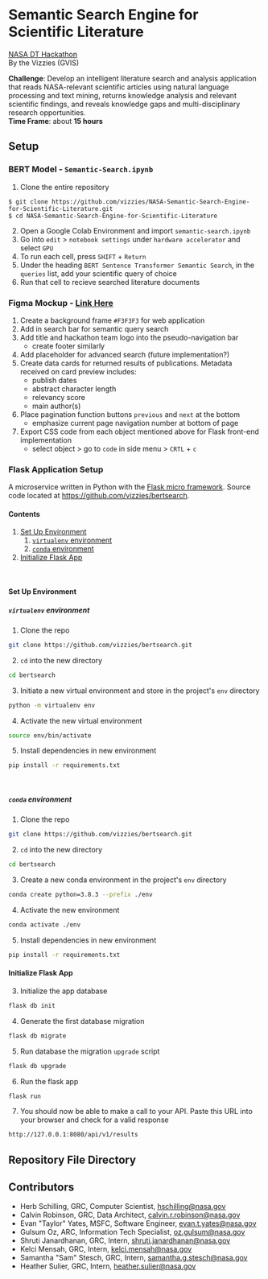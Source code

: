 # Semantic Search Engine for Scientific Literature
[NASA DT Hackathon](https://dthack.spaceappschallenge.org)  
By the Vizzies (GVIS)

**Challenge**: Develop an intelligent literature search and analysis application that reads NASA-relevant scientific articles using natural language processing and text mining, returns knowledge analysis and relevant scientific findings, and reveals knowledge gaps and multi-disciplinary research opportunities.  
**Time Frame**: about **15 hours**

## Setup
### BERT Model - `Semantic-Search.ipynb`
1. Clone the entire repository
``` 
$ git clone https://github.com/vizzies/NASA-Semantic-Search-Engine-for-Scientific-Literature.git
$ cd NASA-Semantic-Search-Engine-for-Scientific-Literature
```
2. Open a Google Colab Environment and import `semantic-search.ipynb`
3. Go into `edit` > `notebook settings` under `hardware accelerator` and select `GPU`
4. To run each cell, press `SHIFT` + `Return`
5. Under the heading `BERT Sentence Transformer Semantic Search`, in the `queries` list, add your scientific query of choice
6. Run that cell to recieve searched literature documents

### Figma Mockup - [Link Here](https://www.figma.com/file/8McMiR3Eo8ccFVowPE8Hcy/Semantic-Search-Engine-for-Scientific-Literature-by-Vizzies?node-id=0%3A1)
1. Create a background frame `#F3F3F3` for web application
2. Add in search bar for semantic query search
3. Add title and hackathon team logo into the pseudo-navigation bar
   * create footer similarly
4. Add placeholder for advanced search (future implementation?)
5. Create data cards for returned results of publications. Metadata received on card preview includes:
    * publish dates
    * abstract character length
    * relevancy score
    * main author(s)
6. Place pagination function buttons `previous` and `next` at the bottom
   * emphasize current page navigation number at bottom of page
7. Export CSS code from each object mentioned above for Flask front-end implementation
   * select object > go to `code` in side menu > `CRTL` + `c`

### Flask Application Setup
A microservice written in Python with the [Flask micro framework](http://flask.pocoo.org). Source code located at https://github.com/vizzies/bertsearch.

#### Contents
1. [Set Up Environment](#set_up_env)
    1. [`virtualenv` environment](#virtualenv)
    2. [`conda` environment](#conda)
2. [Initialize Flask App](#init_flask)

&nbsp;
#### Set Up Environment <a name="set_up_env"></a>
##### `virtualenv` environment <a name="virtualenv"></a>

1. Clone the repo
```bash
git clone https://github.com/vizzies/bertsearch.git
```
2. `cd` into the new directory
```bash
cd bertsearch
```
3. Initiate a new virtual environment and store in the project's `env` directory
```bash
python -m virtualenv env
```
4. Activate the new virtual environment
```bash
source env/bin/activate
```
5. Install dependencies in new environment
```bash
pip install -r requirements.txt
```
&nbsp;
##### `conda` environment <a name="conda"></a>
1. Clone the repo
```bash
git clone https://github.com/vizzies/bertsearch.git
```
2. `cd` into the new directory
```bash
cd bertsearch
```
3. Create a new conda environment in the project's `env` directory
```bash
conda create python=3.8.3 --prefix ./env
```
4. Activate the new environment
```bash
conda activate ./env
```
5. Install dependencies in new environment
```bash
pip install -r requirements.txt
```
#### Initialize Flask App <a name="init_flask"></a>

3. Initialize the app database
```bash
flask db init
```
4. Generate the first database migration
```bash
flask db migrate
```
5. Run database the migration `upgrade` script
```bash
flask db upgrade
```
6. Run the flask app
```bash
flask run
```
7. You should now be able to make a call to your API. Paste this URL into your browser and check for a valid response
```bash
http://127.0.0.1:8080/api/v1/results
```

## Repository File Directory

## Contributors

* Herb Schilling, GRC, Computer Scientist, [hschilling@nasa.gov](hschilling@nasa.gov)
* Calvin Robinson, GRC, Data Architect, [calvin.r.robinson@nasa.gov](calvin.r.robinson@nasa.gov)
* Evan "Taylor" Yates, MSFC, Software Engineer, [evan.t.yates@nasa.gov](evan.t.yates@nasa.gov)
* Gulsum Oz, ARC, Information Tech Specialist, [oz.gulsum@nasa.gov](oz.gulsum@nasa.gov)
* Shruti Janardhanan, GRC, Intern, [shruti.janardhanan@nasa.gov](shruti.janardhanan@nasa.gov)
* Kelci Mensah, GRC, Intern, [kelci.mensah@nasa.gov](kelci.mensah@nasa.gov)
* Samantha "Sam" Stesch, GRC, Intern, [samantha.g.stesch@nasa.gov](samantha.g.stesch@nasa.gov)
* Heather Sulier, GRC, Intern, [heather.sulier@nasa.gov](heather.sulier@nasa.gov)
